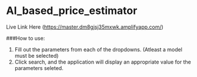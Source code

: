 # AI_based_price_estimator

Live Link Here
(https://master.dm8gjsj35mxwk.amplifyapp.com/)

###How to use:
1. Fill out the parameters from each of the dropdowns. (Atleast a model must be selected)
2. Click search, and the application will display an appropriate value for the parameters seleted.
